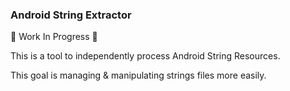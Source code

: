 ### Android String Extractor

🚧 Work In Progress 🚧

This is a tool to independently process Android String Resources.

This goal is managing & manipulating strings files more easily.
